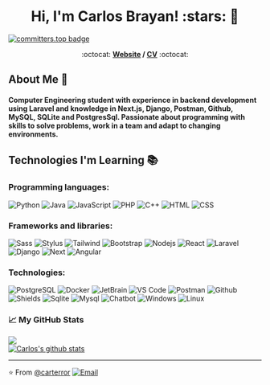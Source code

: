 <h1 align="center">Hi, I'm Carlos Brayan! :stars: 👋</h1> 

[![committers.top badge](https://user-badge.committers.top/cuba/carterror.svg)](https://user-badge.committers.top/cuba/carterror)


<p align="center"> :octocat: <b><a href="https://carterror-porfolio.netlify.app/">Website</a> / <a href="https://github.com/carterror/carterror/blob/main/CV%20Carlos%20Brayan.pdf">CV</a></b> :octocat: </p>


## About Me :wave:
#### Computer Engineering student with experience in backend development using Laravel and knowledge in Next.js, Django, Postman, Github, MySQL, SQLite and PostgresSql. Passionate about programming with skills to solve problems, work in a team and adapt to changing environments.


## Technologies I'm Learning :books:

### Programming languages:

![Python](http://img.shields.io/badge/-Python-3776AB?style=for-the-badge&logo=python&labelColor=282c34)
![Java](https://img.shields.io/badge/-Java-FFFFFF?style=for-the-badge&logo=openjdk&labelColor=282c34)
![JavaScript](https://img.shields.io/badge/-JavaScript-F7DF1E?style=for-the-badge&logo=javascript&labelColor=282c34)
![PHP](https://img.shields.io/badge/-PHP-777BB4?style=for-the-badge&logo=php&labelColor=282c34)
![C++](https://img.shields.io/badge/-C++-00599C?style=for-the-badge&logo=cplusplus&labelColor=282c34)
![HTML](https://img.shields.io/badge/-HTML-E34F26?style=for-the-badge&logo=html5&labelColor=282c34)
![CSS](https://img.shields.io/badge/-CSS-1572B6?style=for-the-badge&logo=css3&labelColor=282c34)

### Frameworks and libraries:

![Sass](https://img.shields.io/badge/-Sass-CC6699?style=for-the-badge&logo=sass&labelColor=282c34)
![Stylus](https://img.shields.io/badge/-Stylus-333333?style=for-the-badge&logo=stylus&labelColor=282c34)
![Tailwind](https://img.shields.io/badge/-Tailwind_CSS-06B6D4?style=for-the-badge&logo=tailwindcss&labelColor=282c34)
![Bootstrap](https://img.shields.io/badge/-Bootstrap-7952B3?style=for-the-badge&logo=bootstrap&labelColor=282c34)
![Nodejs](https://img.shields.io/badge/-Nodejs-339933?style=for-the-badge&logo=Node.js&labelColor=282c34)
![React](https://img.shields.io/badge/-React-61DAFB?style=for-the-badge&logo=react&labelColor=282c34)
![Laravel](https://img.shields.io/badge/-Laravel-FF2D20?style=for-the-badge&logo=laravel&labelColor=282c34)
![Django](https://img.shields.io/badge/-Django-092E20?style=for-the-badge&logo=django&labelColor=282c34)
![Next](https://img.shields.io/badge/-Next.js-000000?style=for-the-badge&logo=nextdotjs&labelColor=282c34)
![Angular](https://img.shields.io/badge/-Angular-DD0031?style=for-the-badge&logo=angular&labelColor=282c34)


### Technologies:

![PostgreSQL](https://img.shields.io/badge/-PostgreSQL-4169E1?style=for-the-badge&logo=postgresql&labelColor=282c34)
![Docker](https://img.shields.io/badge/-Docker-2496ED?style=for-the-badge&logo=docker&labelColor=282c34)
![JetBrain](http://img.shields.io/badge/-JetBrain-000000?style=for-the-badge&logo=jetbrains&labelColor=282c34)
![VS Code](http://img.shields.io/badge/-VS_Code-007ACC?style=for-the-badge&logo=visual-studio-code&labelColor=282c34)
![Postman](https://img.shields.io/badge/-Postman-FF6C37?style=for-the-badge&logo=postman&labelColor=282c34)
![Github](https://img.shields.io/badge/-Github-181717?style=for-the-badge&logo=github&labelColor=282c34)
![Shields](https://img.shields.io/badge/-Shields.io-000000?style=for-the-badge&logo=shieldsdotio&labelColor=282c34)
![Sqlite](https://img.shields.io/badge/-Sqlite-003B57?style=for-the-badge&logo=sqlite&labelColor=282c34)
![Mysql](https://img.shields.io/badge/-Mysql-4479A1?style=for-the-badge&logo=mysql&labelColor=282c34)
![Chatbot](https://img.shields.io/badge/-Chatbot-0066FF?style=for-the-badge&logo=chatbot&labelColor=282c34)
![Windows](https://img.shields.io/badge/-Windows_11-0078D4?style=for-the-badge&logo=windows11&labelColor=282c34)
![Linux](https://img.shields.io/badge/-Linux_Mint-87CF3E?style=for-the-badge&logo=linuxmint&labelColor=282c34)


### 📈 My GitHub Stats


<picture>
  <source
    srcset="https://github-readme-stats.vercel.app/api/top-langs/?username=carterror&layout=compact&langs_count=8&theme=radical&hide_border=true&hide_progress=true"
    media="(prefers-color-scheme: dark)" />
  <source
    srcset="https://github-readme-stats.vercel.app/api/top-langs/?username=carterror&layout=compact&langs_count=8&theme=default&hide_border=true&hide_progress=true"
    media="(prefers-color-scheme: light), (prefers-color-scheme: no-preference)" />
  <img src="https://github-readme-stats.vercel.app/api/top-langs/?username=carterror&layout=compact&langs_count=8&hide_border=true&hide_progress=true" />
</picture>

<br>  
 <a href="https://github.com/carterror/github-readme-stats"><img align="center" src="https://github-readme-stats.vercel.app/api?username=carterror&show_icons=true&include_all_commits=true&theme=radical&hide_border=true&layout=compact&show=prs_merged,prs_merged_percentage&rank_icon=github" alt="Carlos's github stats" /></a> 
<hr/>

:star: From [@carterror](https://github.com/carterror)
[![Email](https://img.shields.io/badge/-Email-c14438?style=for-the-badge=Gmail&logoColor=white&link=mailto:carlos.bramila98@gmail.com)](mailto:carlos.bramila98@gmail.com)
<!--
**carterror/carterror** is a ✨ _special_ ✨ repository because its `README.md` (this file) appears on your GitHub profile.
https://github.com/carterror/carterror/blob/main/CV%20Carlos%20Brayan.pdf
Here are some ideas to get you started:
![Code]()
- 🔭 I’m currently working on ...
- 🌱 I’m currently learning ...
- 👯 I’m looking to collaborate on ...
- 🤔 I’m looking for help with ...
- 💬 Ask me about ...
- 📫 How to reach me: ...
- 😄 Pronouns: ...
- ⚡ Fun fact: ...
-->
